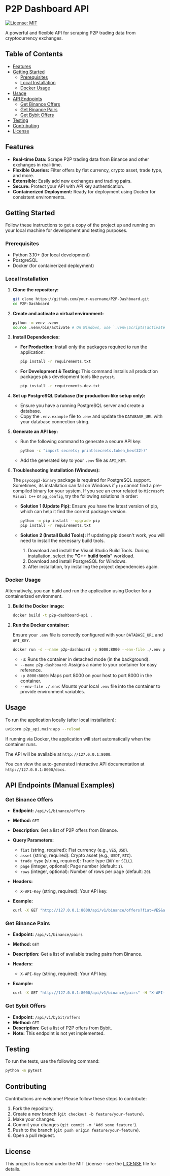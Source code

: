 # P2P Dashboard API

[![License: MIT](https://img.shields.io/badge/License-MIT-yellow.svg)](https://opensource.org/licenses/MIT)

A powerful and flexible API for scraping P2P trading data from cryptocurrency exchanges.

## Table of Contents

- [Features](#features)
- [Getting Started](#getting-started)
  - [Prerequisites](#prerequisites)
  - [Local Installation](#local-installation)
  - [Docker Usage](#docker-usage)
- [Usage](#usage)
- [API Endpoints](#api-endpoints)
  - [Get Binance Offers](#get-binance-offers)
  - [Get Binance Pairs](#get-binance-pairs)
  - [Get Bybit Offers](#get-bybit-offers)
- [Testing](#testing)
- [Contributing](#contributing)
- [License](#license)

## Features

- **Real-time Data:** Scrape P2P trading data from Binance and other exchanges in real-time.
- **Flexible Queries:** Filter offers by fiat currency, crypto asset, trade type, and more.
- **Extensible:** Easily add new exchanges and trading pairs.
- **Secure:** Protect your API with API key authentication.
- **Containerized Deployment:** Ready for deployment using Docker for consistent environments.

## Getting Started

Follow these instructions to get a copy of the project up and running on your local machine for development and testing purposes.

### Prerequisites

- Python 3.10+ (for local development)
- PostgreSQL
- Docker (for containerized deployment)

### Local Installation

1. **Clone the repository:**

   ```bash
   git clone https://github.com/your-username/P2P-Dashboard.git
   cd P2P-Dashboard
   ```

2. **Create and activate a virtual environment:**

   ```bash
   python -m venv .venv
   source .venv/bin/activate # On Windows, use `.venv\Scripts\activate`
   ```

3. **Install Dependencies:**

   - **For Production:**
     Install only the packages required to run the application:
     ```bash
     pip install -r requirements.txt
     ```

   - **For Development & Testing:**
     This command installs all production packages plus development tools like `pytest`.
     ```bash
     pip install -r requirements-dev.txt
     ```

4. **Set up PostgreSQL Database (for production-like setup only):**

   - Ensure you have a running PostgreSQL server and create a database.
   - Copy the `.env.example` file to `.env` and update the `DATABASE_URL` with your database connection string.

5. **Generate an API key:**

   - Run the following command to generate a secure API key:

     ```bash
     python -c "import secrets; print(secrets.token_hex(32))"
     ```

   - Add the generated key to your `.env` file as `API_KEY`.

6. **Troubleshooting Installation (Windows):**

   The `psycopg2-binary` package is required for PostgreSQL support. Sometimes, its installation can fail on Windows if `pip` cannot find a pre-compiled binary for your system. If you see an error related to `Microsoft Visual C++` or `pg_config`, try the following solutions in order:

   - **Solution 1 (Update Pip):** Ensure you have the latest version of pip, which can help it find the correct package version.
     ```bash
     python -m pip install --upgrade pip
     pip install -r requirements.txt
     ```

   - **Solution 2 (Install Build Tools):** If updating pip doesn't work, you will need to install the necessary build tools.
     1. Download and install the Visual Studio Build Tools. During installation, select the **"C++ build tools"** workload.
     2. Download and install PostgreSQL for Windows.
     3. After installation, try installing the project dependencies again.

### Docker Usage

Alternatively, you can build and run the application using Docker for a containerized environment.

1. **Build the Docker image:**

   ```bash
   docker build -t p2p-dashboard-api .
   ```

2. **Run the Docker container:**

   Ensure your `.env` file is correctly configured with your `DATABASE_URL` and `API_KEY`.

   ```bash
   docker run -d --name p2p-dashboard -p 8000:8000 --env-file ./.env p2p-dashboard-api
   ```

   - `-d`: Runs the container in detached mode (in the background).
   - `--name p2p-dashboard`: Assigns a name to your container for easy reference.
   - `-p 8000:8000`: Maps port 8000 on your host to port 8000 in the container.
   - `--env-file ./.env`: Mounts your local `.env` file into the container to provide environment variables.

## Usage

To run the application locally (after local installation):

```bash
uvicorn p2p_api.main:app --reload
```

If running via Docker, the application will start automatically when the container runs.

The API will be available at `http://127.0.0.1:8000`.

You can view the auto-generated interactive API documentation at `http://127.0.0.1:8000/docs`.

## API Endpoints (Manual Examples)

### Get Binance Offers

- **Endpoint:** `/api/v1/binance/offers`
- **Method:** `GET`
- **Description:** Get a list of P2P offers from Binance.
- **Query Parameters:**
  - `fiat` (string, required): Fiat currency (e.g., `VES`, `USD`).
  - `asset` (string, required): Crypto asset (e.g., `USDT`, `BTC`).
  - `trade_type` (string, required): Trade type (`BUY` or `SELL`).
  - `page` (integer, optional): Page number (default: `1`).
  - `rows` (integer, optional): Number of rows per page (default: `20`).
- **Headers:**
  - `X-API-Key` (string, required): Your API key.
- **Example:**

  ```bash
  curl -X GET "http://127.0.0.1:8000/api/v1/binance/offers?fiat=VES&asset=USDT&trade_type=BUY" -H "X-API-Key: your-api-key"
  ```

### Get Binance Pairs

- **Endpoint:** `/api/v1/binance/pairs`
- **Method:** `GET`
- **Description:** Get a list of available trading pairs from Binance.
- **Headers:**
  - `X-API-Key` (string, required): Your API key.
- **Example:**

  ```bash
  curl -X GET "http://127.0.0.1:8000/api/v1/binance/pairs" -H "X-API-Key: your-api-key"
  ```

### Get Bybit Offers

- **Endpoint:** `/api/v1/bybit/offers`
- **Method:** `GET`
- **Description:** Get a list of P2P offers from Bybit.
- **Note:** This endpoint is not yet implemented.

## Testing

To run the tests, use the following command:

```bash
python -m pytest
```

## Contributing

Contributions are welcome! Please follow these steps to contribute:

1. Fork the repository.
2. Create a new branch (`git checkout -b feature/your-feature`).
3. Make your changes.
4. Commit your changes (`git commit -m 'Add some feature'`).
5. Push to the branch (`git push origin feature/your-feature`).
6. Open a pull request.

## License

This project is licensed under the MIT License - see the [LICENSE](LICENSE) file for details.